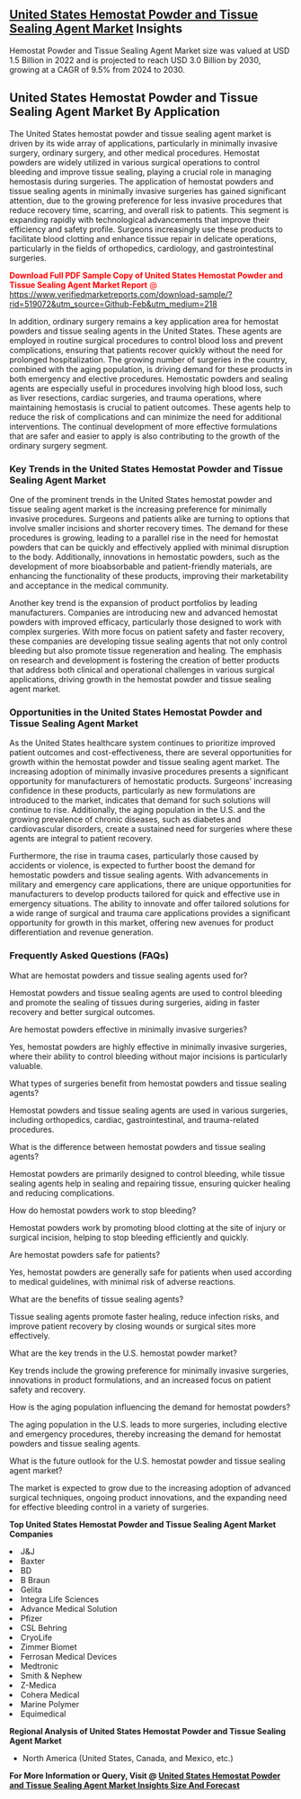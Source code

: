 <h2><a href="https://www.verifiedmarketreports.com/download-sample/?rid=519072&amp;utm_source=Github-Feb&amp;utm_medium=218" target="_blank">United States Hemostat Powder and Tissue Sealing Agent Market</a> Insights</h2><p>Hemostat Powder and Tissue Sealing Agent Market size was valued at USD 1.5 Billion in 2022 and is projected to reach USD 3.0 Billion by 2030, growing at a CAGR of 9.5% from 2024 to 2030.</p><p> <h2>United States Hemostat Powder and Tissue Sealing Agent Market By Application</h2> <p>The United States hemostat powder and tissue sealing agent market is driven by its wide array of applications, particularly in minimally invasive surgery, ordinary surgery, and other medical procedures. Hemostat powders are widely utilized in various surgical operations to control bleeding and improve tissue sealing, playing a crucial role in managing hemostasis during surgeries. The application of hemostat powders and tissue sealing agents in minimally invasive surgeries has gained significant attention, due to the growing preference for less invasive procedures that reduce recovery time, scarring, and overall risk to patients. This segment is expanding rapidly with technological advancements that improve their efficiency and safety profile. Surgeons increasingly use these products to facilitate blood clotting and enhance tissue repair in delicate operations, particularly in the fields of orthopedics, cardiology, and gastrointestinal surgeries. <p><span class=""><span style="color: #ff0000;"><strong>Download Full PDF Sample Copy of United States Hemostat Powder and Tissue Sealing Agent Market Report</strong> @ </span><a href="https://www.verifiedmarketreports.com/download-sample/?rid=519072&amp;utm_source=Github-Feb&amp;utm_medium=218" target="_blank">https://www.verifiedmarketreports.com/download-sample/?rid=519072&amp;utm_source=Github-Feb&amp;utm_medium=218</a></span></p> <p>In addition, ordinary surgery remains a key application area for hemostat powders and tissue sealing agents in the United States. These agents are employed in routine surgical procedures to control blood loss and prevent complications, ensuring that patients recover quickly without the need for prolonged hospitalization. The growing number of surgeries in the country, combined with the aging population, is driving demand for these products in both emergency and elective procedures. Hemostatic powders and sealing agents are especially useful in procedures involving high blood loss, such as liver resections, cardiac surgeries, and trauma operations, where maintaining hemostasis is crucial to patient outcomes. These agents help to reduce the risk of complications and can minimize the need for additional interventions. The continual development of more effective formulations that are safer and easier to apply is also contributing to the growth of the ordinary surgery segment.</p> <h3>Key Trends in the United States Hemostat Powder and Tissue Sealing Agent Market</h3> <p>One of the prominent trends in the United States hemostat powder and tissue sealing agent market is the increasing preference for minimally invasive procedures. Surgeons and patients alike are turning to options that involve smaller incisions and shorter recovery times. The demand for these procedures is growing, leading to a parallel rise in the need for hemostat powders that can be quickly and effectively applied with minimal disruption to the body. Additionally, innovations in hemostatic powders, such as the development of more bioabsorbable and patient-friendly materials, are enhancing the functionality of these products, improving their marketability and acceptance in the medical community.</p> <p>Another key trend is the expansion of product portfolios by leading manufacturers. Companies are introducing new and advanced hemostat powders with improved efficacy, particularly those designed to work with complex surgeries. With more focus on patient safety and faster recovery, these companies are developing tissue sealing agents that not only control bleeding but also promote tissue regeneration and healing. The emphasis on research and development is fostering the creation of better products that address both clinical and operational challenges in various surgical applications, driving growth in the hemostat powder and tissue sealing agent market.</p> <h3>Opportunities in the United States Hemostat Powder and Tissue Sealing Agent Market</h3> <p>As the United States healthcare system continues to prioritize improved patient outcomes and cost-effectiveness, there are several opportunities for growth within the hemostat powder and tissue sealing agent market. The increasing adoption of minimally invasive procedures presents a significant opportunity for manufacturers of hemostatic products. Surgeons’ increasing confidence in these products, particularly as new formulations are introduced to the market, indicates that demand for such solutions will continue to rise. Additionally, the aging population in the U.S. and the growing prevalence of chronic diseases, such as diabetes and cardiovascular disorders, create a sustained need for surgeries where these agents are integral to patient recovery.</p> <p>Furthermore, the rise in trauma cases, particularly those caused by accidents or violence, is expected to further boost the demand for hemostatic powders and tissue sealing agents. With advancements in military and emergency care applications, there are unique opportunities for manufacturers to develop products tailored for quick and effective use in emergency situations. The ability to innovate and offer tailored solutions for a wide range of surgical and trauma care applications provides a significant opportunity for growth in this market, offering new avenues for product differentiation and revenue generation.</p> <h3>Frequently Asked Questions (FAQs)</h3> <p>What are hemostat powders and tissue sealing agents used for?</p> <p>Hemostat powders and tissue sealing agents are used to control bleeding and promote the sealing of tissues during surgeries, aiding in faster recovery and better surgical outcomes.</p> <p>Are hemostat powders effective in minimally invasive surgeries?</p> <p>Yes, hemostat powders are highly effective in minimally invasive surgeries, where their ability to control bleeding without major incisions is particularly valuable.</p> <p>What types of surgeries benefit from hemostat powders and tissue sealing agents?</p> <p>Hemostat powders and tissue sealing agents are used in various surgeries, including orthopedics, cardiac, gastrointestinal, and trauma-related procedures.</p> <p>What is the difference between hemostat powders and tissue sealing agents?</p> <p>Hemostat powders are primarily designed to control bleeding, while tissue sealing agents help in sealing and repairing tissue, ensuring quicker healing and reducing complications.</p> <p>How do hemostat powders work to stop bleeding?</p> <p>Hemostat powders work by promoting blood clotting at the site of injury or surgical incision, helping to stop bleeding efficiently and quickly.</p> <p>Are hemostat powders safe for patients?</p> <p>Yes, hemostat powders are generally safe for patients when used according to medical guidelines, with minimal risk of adverse reactions.</p> <p>What are the benefits of tissue sealing agents?</p> <p>Tissue sealing agents promote faster healing, reduce infection risks, and improve patient recovery by closing wounds or surgical sites more effectively.</p> <p>What are the key trends in the U.S. hemostat powder market?</p> <p>Key trends include the growing preference for minimally invasive surgeries, innovations in product formulations, and an increased focus on patient safety and recovery.</p> <p>How is the aging population influencing the demand for hemostat powders?</p> <p>The aging population in the U.S. leads to more surgeries, including elective and emergency procedures, thereby increasing the demand for hemostat powders and tissue sealing agents.</p> <p>What is the future outlook for the U.S. hemostat powder and tissue sealing agent market?</p> <p>The market is expected to grow due to the increasing adoption of advanced surgical techniques, ongoing product innovations, and the expanding need for effective bleeding control in a variety of surgeries.</p> </p><p><strong>Top United States Hemostat Powder and Tissue Sealing Agent Market Companies</strong></p><div data-test-id=""><p><li>J&J</li><li> Baxter</li><li> BD</li><li> B Braun</li><li> Gelita</li><li> Integra Life Sciences</li><li> Advance Medical Solution</li><li> Pfizer</li><li> CSL Behring</li><li> CryoLife</li><li> Zimmer Biomet</li><li> Ferrosan Medical Devices</li><li> Medtronic</li><li> Smith & Nephew</li><li> Z-Medica</li><li> Cohera Medical</li><li> Marine Polymer</li><li> Equimedical</li></p><div><strong>Regional Analysis of&nbsp;United States Hemostat Powder and Tissue Sealing Agent Market</strong></div><ul><li dir="ltr"><p dir="ltr">North America&nbsp;(United States, Canada, and Mexico, etc.)</p></li></ul><p><strong>For More Information or Query, Visit @&nbsp;</strong><strong><a href="https://www.verifiedmarketreports.com/product/hemostat-powder-and-tissue-sealing-agent-market/?utm_source=Github-Feb&amp;utm_medium=218" target="_blank">United States Hemostat Powder and Tissue Sealing Agent Market Insights Size And Forecast</a></strong></p></div>
